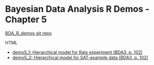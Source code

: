 # Bayesian Data Analysis R Demos - Chapter 5

[BDA_R_demos git repo](https://github.com/avehtari/BDA_R_demos/)

HTML
- [demo5_1: Hierarchical model for Rats experiment (BDA3, p. 102)](demo5_1.html)
- [demo5_2: Hierarchical model for SAT-example data (BDA3, p. 102)](demo5_2.html)
